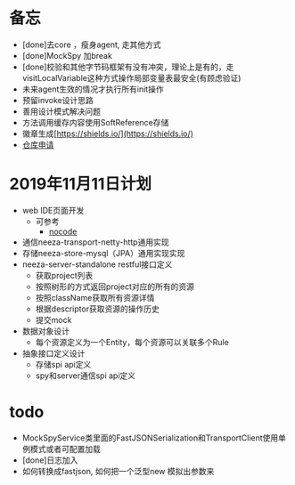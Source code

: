 # 备忘
- [done]去core  ，瘦身agent, 走其他方式
- [done]MockSpy 加break
- [done]校验和其他字节码框架有没有冲突，理论上是有的，走visitLocalVariable这种方式操作局部变量表最安全(有顾虑验证)
- 未来agent生效的情况才执行所有init操作
- 预留invoke设计思路
- 善用设计模式解决问题
- 方法调用缓存内容使用SoftReference存储
- 徽章生成[https://shields.io/](https://shields.io/)
- [仓库申请](https://issues.sonatype.org/browse/OSSRH-53417)

# 2019年11月11日计划
- web IDE页面开发
    - 可参考
        - [nocode](https://liugq5713.github.io/vue-element-nocode-admin/#/form)
- 通信neeza-transport-netty-http通用实现 
- 存储neeza-store-mysql（JPA）通用实现实现
- neeza-server-standalone restful接口定义 
    - 获取project列表
    - 按照树形的方式返回project对应的所有的资源
    - 按照className获取所有资源详情
    - 根据descriptor获取资源的操作历史
    - 提交mock
- 数据对象设计
    - 每个资源定义为一个Entity，每个资源可以关联多个Rule
- 抽象接口定义设计
    - 存储spi api定义
    - spy和server通信spi api定义
# todo
- MockSpyService类里面的FastJSONSerialization和TransportClient使用单例模式或者可配置加载
- [done]日志加入
- 如何转换成fastjson, 如何把一个泛型new 模拟出参数来